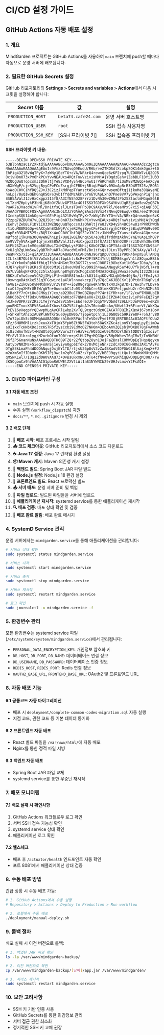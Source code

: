 # CI/CD 설정 가이드

## GitHub Actions 자동 배포 설정

### 1. 개요

MindGarden 프로젝트는 GitHub Actions를 사용하여 `main` 브랜치에 push할 때마다 자동으로 운영 서버에 배포됩니다.

### 2. 필요한 GitHub Secrets 설정

GitHub 리포지토리의 **Settings > Secrets and variables > Actions**에서 다음 시크릿을 설정해야 합니다:

| Secret 이름 | 값 | 설명 |
|------------|-----|------|
| `PRODUCTION_HOST` | `beta74.cafe24.com` | 운영 서버 호스트명 |
| `PRODUCTION_USER` | `root` | SSH 접속 사용자명 |
| `PRODUCTION_SSH_KEY` | [SSH 프라이빗 키] | SSH 접속용 프라이빗 키 |

#### SSH 프라이빗 키 내용:
```
-----BEGIN OPENSSH PRIVATE KEY-----
b3BlbnNzaC1rZXktdjEAAAAABG5vbmUAAAAEbm9uZQAAAAAAAAABAAACFwAAAAdzc2gtcn
NhAAAAAwEAAQAAAgEAoIs9Vmz47NAvqQ9EwqU/R6b/eeZTKOSdlXcokpSQK14mkOgnz+tG
EhPig432lBvWqTPyX+7zWNy1EeYTO+cVA/NRkrQ4rowmQce6zKP2zpq7UZDURW7vLQ2QJ5
OcjvH8nO73xPm6hkPCvYvwNEAUxs4RQtFnwVzivisMNjAjYOqdzEehvjZebBLF1DYiIU33
WZQQgUuQTqocsmJzQhHltjYe8JVXD4ySh4BC54wU1rPWRChWdh/tiQuM88M2GQp+6AXCyW
nBXkWgP/cjeR2VgjByyCFwFCoZsrgjhCFBK+j5BiqUPWW9v09XoApBrR3D4MT525z/BQ51
XsWoOC0VC1hfDQSZJvJ3C2izJkMdPepTYansctW5eo4GQnrwsemBftqj1jkuMa3OQWyeNE
hnLpj/UuQIwQEhGnqKSO/e3ybIfYddMzAkhv5YnEYUApLxhQ7Pme9VV7yGVAxqnP1qrjnx
BSB5AValJ1JvHxCxgpz315f8/A3IfNShO28Frrz1DvNh30wZ9NAtPb2SZlaclmMGqo86lB
wLTXcMZHpLykP3bHLjK8bOfZNUzGPT5Ac4OfISSX7GDFXk9S4YKvUJqRZgLWm5ew2yQB7h
PuAR7aJVacdW1vFMl/Dn1tfsQslJLnsTByPPbJDC9AXy/W7kl/OeaMPxS7xi5+qiAQP33I
UAAAdYVBKQCFQSkAgAAAAHc3NoLXJzYQAAAgEAoIs9Vmz47NAvqQ9EwqU/R6b/eeZTKOSd
lXcokpSQK14mkOgnz+tGEhPig432lBvWqTPyX+7zWNy1EeYTO+cVA/NRkrQ4rowmQce6zK
P2zpq7UZDURW7vLQ2QJ5OcjvH8nO73xPm6hkPCvYvwNEAUxs4RQtFnwVzivisMNjAjYOqd
zEehvjZebBLF1DYiIU33WZQQgUuQTqocsmJzQhHltjYe8JVXD4ySh4BC54wU1rPWRChWdh
/tiQuM88M2GQp+6AXCyWnBXkWgP/cjeR2VgjByyCFwFCoZsrgjhCFBK+j5BiqUPWW9v09X
oApBrR3D4MT525z/BQ51XsWoOC0VC1hfDQSZJvJ3C2izJkMdPepTYansctW5eo4GQnrwse
mBftqj1jkuMa3OQWyeNEhnLpj/UuQIwQEhGnqKSO/e3ybIfYddMzAkhv5YnEYUApLxhQ7P
me9VV7yGVAxqnP1qrjnxBSB5AValJ1JvHxCxgpz315f8/A3IfNShO28Frrz1DvNh30wZ9N
AtPb2SZlaclmMGqo86lBwLTXcMZHpLykP3bHLjK8bOfZNUzGPT5Ac4OfISSX7GDFXk9S4Y
KvUJqRZgLWm5ew2yQB7hPuAR7aJVacdW1vFMl/Dn1tfsQslJLnsTByPPbJDC9AXy/W7kl/
OeaMPxS7xi5+qiAQP33IUAAAADAQABAAACAH3nNJ9GrqDpU7c9pisP9OR4bvpmSulTANJq
tILfx4B7Qbt6lV5VoIok1gtdlfbpLhtcBcR+XJFf5RC4YnUj8DM86sgmVh1tA8OqozBBlh
jI+AYrko0xRpkKffbLqIfh9r4MGnt7bXBGS77is+oGJ0UR7i98keXutlN05wrIDba/yCig
NJQ7hykyP7sBCRsdTdIOcDM102IdvouW8dTqvD99ih4awEANegyR5eY40U7fkjW5fLT+rQ
ZA7LVubkqNFKFZgzz5lxAbgmUnp8YgEVQcMqgIsSDfM3AZQKEqgzWwazsOwVq1I22ZB5sW
8BKXuTnYwCoeoVCR2jIMyLPlhw40VR8IhnJa/k8314q4KDvMXLqNQHe40jNx/1/FEmJykJ
j0xwnquBAtKke531g3FGgwird1aXlWlnnyakccp1Tyd7QcE46JBBCKvljOPt0nTR6qPvLd
h6VB1+ZIkO85KyMMXdnHV3rZVTWY++ioB08gYqsweKhYN6tx4X3kgB7DFI7Ww3h7YLD8FG
fcxOlJyqXHErGBfW/gW7n+0uwacbCtJu0SlC00bCre8OtmkK01FetjpuNu2rrCHnNXMc53
qlBaKff7rO+iUu8CMKyiYJcx/a923BuCF9mCBZ8guPP74ntCfRh+ar/lF2/cwPTM88LbEB
GhKO3bZrCffBdxUhMBAAABAQCYo8OzdF7QNMieX8+ZXLEHJIPZH4CKnziv1yP9FeEQZ7qV
hKJkeVUPR/2rZR2J1YejYPwZeSVI5N+LEEdreJJFlQqbYPVObAd729LLPJJoPO9es+eRZm
qouBMCTvocX3EVSSwdabIXbxv3XbZVSLfqAqAJsT6obuDhcAn/UKwtl3+BFixeVf/WkXQw
TtEV16yXegpYrQEwvpMLqAyCRlLwbp2XvTQL9cgctOdz0GZACA7FDQIh2XQxAj67sm18oV
j+5hkWTtAhzozAUBPlWWfKrSueDypDW0b/Tj6petpChj1LJ0G8O5Cb9RiYeUP+rohJrv8O
h7o72piOk5c0OMMqAAABAQDUnsh10nKRPWcfhTeVOeVFyelFJ8jERTBE4Ac0IAQFtfOUu2
XFz/SHUM6MlLrzkJxuxXxT0jmY5YpW6Zt9N5FW3toh58W9XZKc4zLon9Y5opgLpyEiimDw
aUI1xxTcHNbXDoJccKS7R5f2yzCxbi9EdMoOZ7NH0m43EboAmVZQEsbjWOXB078gFvAWmb
bi8icWAofW3vt+M3WQtsQgaVXVuruZ7reHaV+c/WQ3GzeU9iMAXbYlQnStODQYIqIzoivT
PFr8VlJlbrolyg/M2urbOfon7Q0frm+pKlHU7Pg+MQGQpzV5HpMWhesT6qIMw7/In9WBWf
BKfZP5GnanNuNxAAABAQDBTH6B9TZQr2ZfQtbpZ8yn13ojFaZBnslCOMWQpEqlHqsQgyxn
AWtybVN0ZMs+5ieq+oAnSj1eyiyn0gp6Ifdk2/UvMCjeNn/zzdC/D9IGGHHOoZARiYAvFs
DTg8EkLmaPh4dDODANqujDxjEY1TD/rtjsU26p8sV3vZw4BXudV4DPDWG1BlUajXeqX+FJ
m2oXmSmIfIDbybnDKh5IPj9wc1m2qPG5a8Zr/fpCDy7/bBEJ9gytLtQu1c9NmbKMUtQMMt
qMSNK1wl7/IQg1Zd0W0VAAQ73+OvBsuRxXNuURTu4cfNvewVrSuRhiqEwDOpEgM308//Yw
3K5OgouCx9hVAAAAIG1pbmRAbWEtZXVtLWl1aS1NYWNCb29rUHJvLmxvY2FsAQI=
-----END OPENSSH PRIVATE KEY-----
```

### 3. CI/CD 파이프라인 구성

#### 3.1 자동 배포 조건
- `main` 브랜치에 push 시 자동 실행
- 수동 실행 (`workflow_dispatch`) 지원
- `docs/**`, `*.md`, `.gitignore` 변경 시 제외

#### 3.2 배포 단계

1. **🚀 배포 시작**: 배포 프로세스 시작 알림
2. **📥 코드 체크아웃**: GitHub 리포지토리에서 소스 코드 다운로드
3. **☕ Java 17 설정**: Java 17 런타임 환경 설정
4. **📦 Maven 캐시**: Maven 의존성 캐시 설정
5. **🔨 백엔드 빌드**: Spring Boot JAR 파일 빌드
6. **📱 Node.js 설정**: Node.js 18 환경 설정
7. **🎨 프론트엔드 빌드**: React 프로덕션 빌드
8. **📤 서버 배포**: 운영 서버 준비 및 백업
9. **📁 파일 업로드**: 빌드된 파일들을 서버에 업로드
10. **🔄 애플리케이션 재시작**: systemd service를 통한 애플리케이션 재시작
11. **🔍 배포 검증**: 배포 상태 확인 및 검증
12. **📢 배포 완료 알림**: 배포 완료 메시지

### 4. SystemD Service 관리

운영 서버에서는 `mindgarden.service`를 통해 애플리케이션을 관리합니다:

```bash
# 서비스 상태 확인
sudo systemctl status mindgarden.service

# 서비스 시작
sudo systemctl start mindgarden.service

# 서비스 중지
sudo systemctl stop mindgarden.service

# 서비스 재시작
sudo systemctl restart mindgarden.service

# 로그 확인
sudo journalctl -u mindgarden.service -f
```

### 5. 환경변수 관리

모든 환경변수는 systemd service 파일(`/etc/systemd/system/mindgarden.service`)에서 관리됩니다:

- `PERSONAL_DATA_ENCRYPTION_KEY`: 개인정보 암호화 키
- `DB_HOST`, `DB_PORT`, `DB_NAME`: 데이터베이스 연결 정보
- `DB_USERNAME`, `DB_PASSWORD`: 데이터베이스 인증 정보
- `REDIS_HOST`, `REDIS_PORT`: Redis 연결 정보
- `OAUTH2_BASE_URL`, `FRONTEND_BASE_URL`: OAuth2 및 프론트엔드 URL

### 6. 자동 배포 기능

#### 6.1 공통코드 자동 마이그레이션
- 배포 시 `deployment/complete-common-codes-migration.sql` 자동 실행
- 지점 코드, 권한 코드 등 기본 데이터 동기화

#### 6.2 프론트엔드 자동 배포
- React 빌드 파일을 `/var/www/html/`에 자동 배포
- Nginx를 통한 정적 파일 서빙

#### 6.3 백엔드 자동 배포
- Spring Boot JAR 파일 교체
- systemd service를 통한 무중단 재시작

### 7. 배포 모니터링

#### 7.1 배포 실패 시 확인사항
1. GitHub Actions 워크플로우 로그 확인
2. 서버 SSH 접속 가능성 확인
3. systemd service 상태 확인
4. 애플리케이션 로그 확인

#### 7.2 헬스체크
- 배포 후 `/actuator/health` 엔드포인트 자동 확인
- 포트 8081에서 애플리케이션 상태 검증

### 8. 수동 배포 방법

긴급 상황 시 수동 배포 가능:

```bash
# 1. GitHub Actions에서 수동 실행
# Repository > Actions > Deploy to Production > Run workflow

# 2. 로컬에서 수동 배포
./deployment/manual-deploy.sh
```

### 9. 롤백 절차

배포 실패 시 이전 버전으로 롤백:

```bash
# 1. 백업된 JAR 파일 확인
ls -la /var/www/mindgarden-backup/

# 2. 이전 버전으로 복원
cp /var/www/mindgarden-backup/[날짜]/app.jar /var/www/mindgarden/

# 3. 서비스 재시작
sudo systemctl restart mindgarden.service
```

### 10. 보안 고려사항

- SSH 키 기반 인증 사용
- GitHub Secrets를 통한 민감정보 관리
- 서버 접근 권한 최소화
- 정기적인 SSH 키 교체 권장
